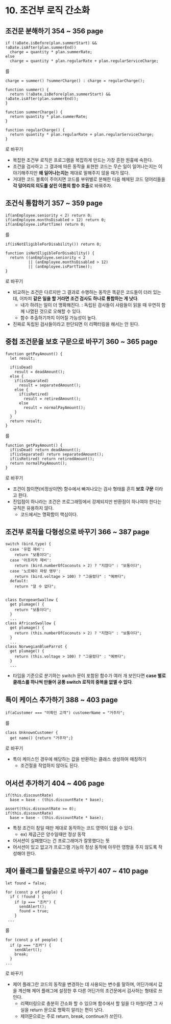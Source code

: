 # 10. 조건부 로직 간소화 

## 조건문 분해하기 354 ~ 356 page
```
if (!aDate.isBefore(plan.summerStart) && !aDate.isAfter(plan.summerEnd))
  charge = quantity * plan.summerRate;
else
  charge = quantity * plan.regularRate + plan.regularServiceCharge;
```
를

```
charge = summer() ?summerCharge() : charge = regularCharge();

function summer() {
  return (!aDate.isBefore(plan.summerStart) && !aDate.isAfter(plan.summerEnd));
}

function summerCharge() {
  return quantity * plan.summerRate;
}

function regularCharge() {
  return quantity * plan.regularRate + plan.regularServiceCharge;
}
```
로 바꾸기

- 복잡한 조건부 로직은 프로그램을 복잡하게 만드는 가장 흔한 원흉에 속한다. 
- 조건을 검사하고 그 결과에 따른 동작을 표현한 코드는 무슨 일이 일어나는지는 이야기해주지만 **왜 일어나는지는** 제대로 말해주지 않을 때가 많다. 
- 거대한 코드 블록이 주어지면 코드를 부위별로 분해한 다음 해체된 코드 덩어리들을 **각 덩어리의 의도를 살린 이름의 함수 호출**로 바꿔주자.


## 조건식 통합하기 357 ~ 359 page
```
if(anEmployee.seniority < 2) return 0;
if(anEmployee.monthsDisabled > 12) return 0;
if(anEmployee.isPartTime) return 0;
```
를 
```
if(isNotEligibleForDisability()) return 0;

function isNotEligibleForDisability() {
  return ((anEmployee.seniority < 2 
          || (anEmployee.monthsDisabled > 12)
          || (anEmployee.isPartTime));
}
```
로 바꾸기 

- 비교하는 조건은 다르지만 그 결과로 수행하는 동작은 똑같은 코드들이 더러 있는데, 어차피 **같은 일을 할 거라면 조건 검사도 하나로 통합하는 게 낫다**. 
  - 내가 하려는 일이 더 명확해진다. : 독립된 검사들이 사람들이 읽을 때 우연히 함께 나열된 것으로 오해할 수 있다. 
  - 함수 추출하기까지 이어질 가능성이 높다. 
- 진짜로 독립된 검사들이라고 판단되면 이 리팩터링을 해서는 안 된다. 

## 중첩 조건문을 보호 구문으로 바꾸기 360 ~ 365 page 
```
function getPayAmount() {
  let result;
  
  if(isDead) 
    result = deadAmount();
  else {
    if(isSeparated)
      result = separatedAmount();
    else {
      if(isRetired)
        result = retiredAmount();
      else
        result = normalPayAmount();
    }
  }
  return result;
}
```
를 

```
function getPayAmount() {
  if(isDead) return deadAmount();
  if(isSeparated) return separatedAmount();
  if(isRetired) return retiredAmount();
  return normalPayAmount();
}
```
로 바꾸기 

- 조건이 참이면(비정상이면) 함수에서 빠져나오는 검사 형태를 흔히 **보호 구문** 이라고 한다. 
- 진입점이 하나라는 조건은 프로그래밍에서 강제되지만 반환점이 하나여야 한다는 규칙은 유용하지 않다. 
  - 코드에서는 명확함이 핵심이다. 

## 조건부 로직을 다형성으로 바꾸기 366 ~ 387 page
```
switch (bird.type) {
  case '유럽 제비':
    return "보통이다";
  case '아프리카 제비':
    return (bird.numberOfCoconuts > 2) ? "지쳤다" : "보통이다";
  case '노르웨이 파랑 앵무':
    return (bird.voltage > 100) ? "그을렸다" : "예쁘다";
  default:
    return "알 수 없다";
    
```

```
class EuropeanSwallow {
  get plumage() {
    return "보통이다";
  }
  ...
class AfricanSwallow {
  get plumage() {
    return (this.numberOfCoconuts > 2) ? "지쳤다" : "보통이다";
  }
  ...
class NorwegianBlueParrot {
  get plumage() {
    return (this.voltage > 100) ? "그을렸다" : "예쁘다";
  }
  ...
```
- 타입을 기준으로 분기하는 switch 문이 포함된 함수가 여러 개 보인다면 **case 별로 클래스를 하나씩 만들어 공통 switch 로직의 중복을 없앨 수 있다**. 

## 특이 케이스 추가하기 388 ~ 403 page
```
if(aCustomer === "미확인 고객") customerName = "거주자";
```
를
```
class UnknownCustomer {
  get name() {return "거주자";}
```
로 바꾸기

- 특이 케이스인 경우에 해당하는 값을 반환하는 클래스 생성하여 매칭하기 
  - 조건절을 작업하지 않아도 된다. 

## 어서션 추가하기 404 ~ 406 page
```
if(this.discountRate) 
  base = base - (this.discountRate * base);
```

```
assert(this.discountRate >= 0);
if(this.discountRate) 
  base = base - (this.discountRate * base);
```

- 특정 조건이 참일 때만 제대로 동작하는 코드 영역이 있을 수 있다. 
  - ex) 제곱근은 양수일때만 정상 동작 
- 어서션이 실패했다는 건 프로그래머가 잘못했다는 뜻 
- 어서션이 있고 없고가 프로그램 기능의 정상 동작에 아무런 영향을 주지 않도록 작성해야 한다.  


## 제어 플래그를 탈출문으로 바꾸기 407 ~ 410 page
```
let found = false;

for (const p of people) {
  if ( !found ) {
    if (p === "조커") {
      sendAlert();
      found = true;
    }
 ...
```
를
```
for (const p of people) {
  if (p === "조커") {
    sendAlert();
    break;
  }
...
```
로 바꾸기 

- 제어 플래그란 코드의 동작을 변경하는 데 사용되는 변수를 말하며, 어딘가에서 값을 계산해 제어 플래그에 설정한 후 다른 어딘가의 조건문에서 검사하는 형태로 쓰인다. 
  - 리팩터링으로 충분히 간소화 할 수 있으며 함수에서 할 일을 다 마쳤다면 그 사실을 return 문으로 명확히 알리는 편이 낫다. 
  - 제어문으로는 주로 return, break, continue가 쓰인다.

